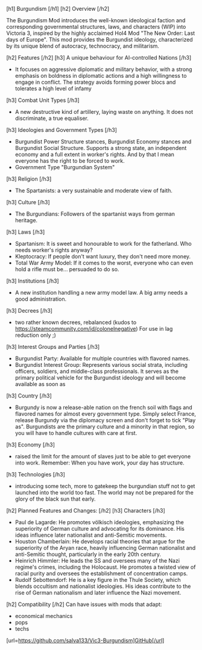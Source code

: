 [h1] Burgundism [/h1]
[h2] Overview [/h2]

The Burgundism Mod introduces the well-known ideological faction and corresponding governmental structures, laws, and characters (WIP) into Victoria 3, inspired by the highly acclaimed HoI4 Mod "The New Order: Last days of Europe". This mod provides the Burgundist ideology, characterized by its unique blend of autocracy, technocracy, and militarism.

[h2] Features [/h2]
[h3] A unique behaviour for AI-controlled Nations [/h3]
- It focuses on aggressive diplomatic and military behavior, with a strong emphasis on boldness in diplomatic actions and a high willingness to engage in conflict. The strategy avoids forming power blocs and tolerates a high level of infamy

[h3] Combat Unit Types [/h3]
- A new destructive kind of artillery, laying waste on anything. It does not discriminate, a true equaliser.

[h3] Ideologies and Government Types [/h3]
- Burgundist Power Structure stances, Burgundist Economy stances and Burgundist Social Structure. Supports a strong state, an independent economy and a full extent in worker's rights. And by that I mean everyone has the right to be forced to work.
- Government Type "Burgundian System"

[h3] Religion [/h3]
- The Spartanists: a very sustainable and moderate view of faith.

[h3] Culture [/h3]
- The Burgundians: Followers of the spartanist ways from german heritage.

[h3] Laws [/h3]
- Spartanism: It is sweet and honourable to work for the fatherland. Who needs worker's rights anyway?
- Kleptocracy: If people don't want luxury, they don't need more money.
- Total War Army Model: If it comes to the worst, everyone who can even hold a rifle must be... persuaded to do so.

[h3] Institutions [/h3]
- A new institution handling a new army model law. A big army needs a good administration.

[h3] Decrees [/h3]
- two rather known decrees, rebalanced (kudos to https://steamcommunity.com/id/colonelnegative)
For use in lag reduction only ;)

[h3] Interest Groups and Parties [/h3]
- Burgundist Party: Available for multiple countries with flavored names.
- Burgundist Interest Group: Represents various social strata, including officers, soldiers, and middle-class professionals. It serves as the primary political vehicle for the Burgundist ideology​ and will become available as soon as 

[h3] Country [/h3]
- Burgundy is now a release-able nation on the french soil with flags and flavored names for almost every government type. Simply select France, release Burgundy via the diplomacy screen and don't forget to tick "Play as". Burgundists are the primary culture and a minority in that region, so you will have to handle cultures with care at first.

[h3] Economy [/h3]
- raised the limit for the amount of slaves just to be able to get everyone into work. Remember: When you have work, your day has structure.

[h3] Technologies [/h3]
- introducing some tech, more to gatekeep the burgundian stuff not to get launched into the world too fast. The world may not be prepared for the glory of the black sun that early.

[h2] Planned Features and Changes: [/h2]
[h3] Characters [/h3]
- Paul de Lagarde: He promotes völkisch ideologies, emphasizing the superiority of German culture and advocating for its dominance. His ideas influence later nationalist and anti-Semitic movements.
- Houston Chamberlain: He develops racial theories that argue for the superiority of the Aryan race, heavily influencing German nationalist and anti-Semitic thought, particularly in the early 20th century.
- Heinrich Himmler: He leads the SS and oversees many of the Nazi regime's crimes, including the Holocaust. He promotes a twisted view of racial purity and oversees the establishment of concentration camps.
- Rudolf Sebottendorf: He is a key figure in the Thule Society, which blends occultism and nationalist ideologies. His ideas contribute to the rise of German nationalism and later influence the Nazi movement.

[h2] Compatibility [/h2]
Can have issues with mods that adapt:
- economical mechanics
- pops
- techs

[url=https://github.com/salva133/Vic3-Burgundism]GitHub[/url]